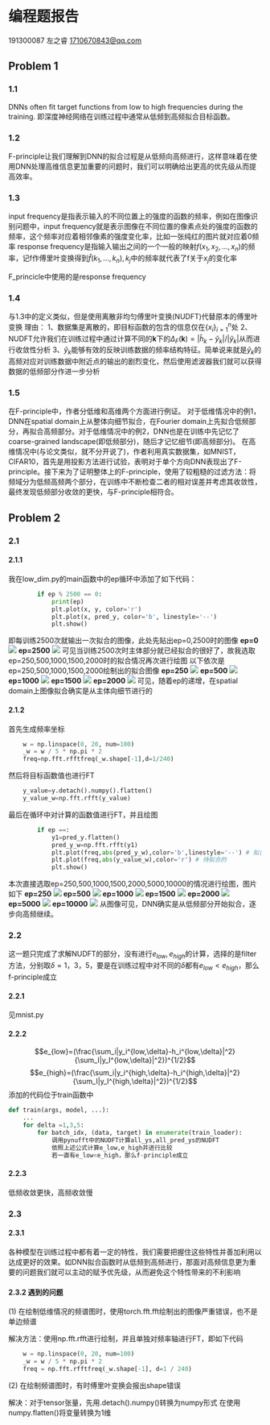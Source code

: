 # 编程题报告
191300087 左之睿 1710670843@qq.com
## Problem 1
### 1.1
DNNs often fit target functions from low to high frequencies during the training.
即深度神经网络在训练过程中通常从低频到高频拟合目标函数。
### 1.2
F-principle让我们理解到DNN的拟合过程是从低频向高频进行，这样意味着在使用DNN处理高维信息更加重要的问题时，我们可以明确给出更高的优先级从而提高效率。
### 1.3
input frequency是指表示输入的不同位置上的强度的函数的频率，例如在图像识别问题中，input frequency就是表示图像在不同位置的像素点处的强度的函数的频率，这个频率对应着相邻像素的强度变化率，比如一张纯红的图片就对应着0频率
response frequency是指输入输出之间的一个一般的映射$f(x_1,x_2,...,x_n)$的频率，记f作傅里叶变换得到$\hat{f}(k_1,...,k_n),k_j$中的频率就代表了f关于$x_j$的变化率


F_princicle中使用的是response frequency
### 1.4
与1.3中的定义类似，但是使用离散非均匀傅里叶变换(NUDFT)代替原本的傅里叶变换
理由：
1、数据集是离散的，即目标函数的包含的信息仅在$\{x_i\}_{i=1}^n$处
2、NUDFT允许我们在训练过程中通过计算不同的$\mathbf{k}$下的$\Delta_F(\mathbf{k})=|\hat{h}_k-\hat{y}_k|/|\hat{y}_k|$从而进行收敛性分析
3、$\hat{y}_k$能够有效的反映训练数据的频率结构特征。简单说来就是$\hat{y}_k$的高频对应对训练数据中附近点的输出的剧烈变化，然后使用滤波器我们就可以获得数据的低频部分作进一步分析
### 1.5
在F-principle中，作者分低维和高维两个方面进行例证。
对于低维情况中的例1，DNN在spatial domain上从整体向细节拟合，在Fourier domain上先拟合低频部分，再拟合高频部分。对于低维情况中的例2，DNN也是在训练中先记忆了coarse-grained landscape(即低频部分)，随后才记忆细节(即高频部分)。
在高维情况中(与论文类似，就不分开说了)，作者利用真实数据集，如MNIST，CIFAR10，首先是用投影方法进行试验，表明对于单个方向DNN表现出了F-principle。接下来为了证明整体上的F-principle，使用了较粗糙的过滤方法：将频域分为低频高频两个部分，在训练中不断检查二者的相对误差并考虑其收敛性，最终发现低频部分收敛的更快，与F-principle相符合。


## Problem 2
### 2.1
#### 2.1.1
我在low_dim.py的main函数中的ep循环中添加了如下代码：
```python
        if ep % 2500 == 0:
            print(ep)
            plt.plot(x, y, color='r')
            plt.plot(x, pred_y, color='b', linestyle='--')
            plt.show()
```
即每训练2500次就输出一次拟合的图像，此处先贴出ep=0,2500时的图像
**ep=0**
![](F-Principle-Practice-main\src\low_dim_sp\ep=0.png)
**ep=2500**
![](F-Principle-Practice-main\src\low_dim_sp\ep=2500.png)
可见当训练2500次时主体部分就已经拟合的很好了，故我选取ep=250,500,1000,1500,2000时的拟合情况再次进行绘图
以下依次是ep=250,500,1000,1500,2000绘制出的拟合图像
**ep=250**
![](F-Principle-Practice-main\src\low_dim_sp\ep=250.png)
**ep=500**
![](F-Principle-Practice-main\src\low_dim_sp\ep=500.png)
**ep=1000**
![](F-Principle-Practice-main\src\low_dim_sp\ep=1000.png)
**ep=1500**
![](F-Principle-Practice-main\src\low_dim_sp\ep=1500.png)
**ep=2000**
![](F-Principle-Practice-main\src\low_dim_sp\ep=2000.png)
可见，随着ep的递增，在spatial domain上图像拟合确实是从主体向细节进行的
&nbsp;
&nbsp;
#### 2.1.2
首先生成频率坐标
```python
    w = np.linspace(0, 20, num=100)
    _w = w / 5 * np.pi * 2
    freq=np.fft.rfftfreq(_w.shape[-1],d=1/240)
```

然后将目标函数值也进行FT
```python
    y_value=y.detach().numpy().flatten()
    y_value_w=np.fft.rfft(y_value)
```

最后在循环中对计算的函数值进行FT，并且绘图
```python
        if ep ==:
            y1=pred_y.flatten()
            pred_y_w=np.fft.rfft(y1)
            plt.plot(freq,abs(pred_y_w),color='b',linestyle='--') # 拟合曲线
            plt.plot(freq,abs(y_value_w),color='r') # 待拟合的
            plt.show()
```
本次直接选取ep=250,500,1000,1500,2000,5000,10000的情况进行绘图，图片如下
**ep=250**
![](F-Principle-Practice-main\src\low_dim_fo\ep=250.png)
**ep=500**
![](F-Principle-Practice-main\src\low_dim_fo\ep=500.png)
**ep=1000**
![](F-Principle-Practice-main\src\low_dim_fo\ep=1000.png)
**ep=1500**
![](F-Principle-Practice-main\src\low_dim_fo\ep=1500.png)
**ep=2000**
![](F-Principle-Practice-main\src\low_dim_fo\ep=2000.png)
**ep=5000**
![](F-Principle-Practice-main\src\low_dim_fo\ep=5000.png)
**ep=10000**
![](F-Principle-Practice-main\src\low_dim_fo\ep=10000.png)
从图像可见，DNN确实是从低频部分开始拟合，逐步向高频继续。
### 2.2
这一题只完成了求解NUDFT的部分，没有进行$e_{low},e_{high}$的计算，选择的是filter方法，分别取$\delta=1，3，5$，要是在训练过程中对不同的$\delta$都有$e_{low}<e_{high}$，那么f-principle成立
#### 2.2.1
见mnist.py
#### 2.2.2
$$e_{low}=(\frac{\sum_i|y_i^{low,\delta}-h_i^{low,\delta}|^2}{\sum_I|y_I^{low,\delta}|^2})^{1/2}$$
$$e_{high}=(\frac{\sum_i|y_i^{high,\delta}-h_i^{high,\delta}|^2}{\sum_I|y_I^{high,\delta}|^2})^{1/2}$$
添加的代码位于train函数中
```python
def train(args, model, ...):
    ...
    for delta =1,3,5:
        for batch_idx, (data, target) in enumerate(train_loader):
            调用pynufft中的NUDFT计算all_ys,all_pred_ys的NUDFT
            依照上述公式计算e_low,e_high并进行比较
            若一直有e_low<e_high，那么f-principle成立
```
#### 2.2.3
低频收敛更快，高频收敛慢
### 2.3
#### 2.3.1
各种模型在训练过程中都有着一定的特性，我们需要把握住这些特性并善加利用以达成更好的效果。如DNN拟合函数时从低频到高频进行，那面对高频信息更为重要的问题我们就可以主动的赋予优先级，从而避免这个特性带来的不利影响
#### 2.3.2 遇到的问题
(1) 在绘制低维情况的频谱图时，使用torch.fft.fft绘制出的图像严重错误，也不是单边频谱

解决方法：使用np.fft.rfft进行绘制，并且单独对频率轴进行FT，即如下代码
```python
    w = np.linspace(0, 20, num=100)
    _w = w / 5 * np.pi * 2
    freq = np.fft.rfftfreq(_w.shape[-1], d=1 / 240)
```

(2) 在绘制频谱图时，有时傅里叶变换会报出shape错误

解决：对于tensor张量，先用.detach().numpy()转换为numpy形式
在使用numpy.flatten()将变量转换为1维